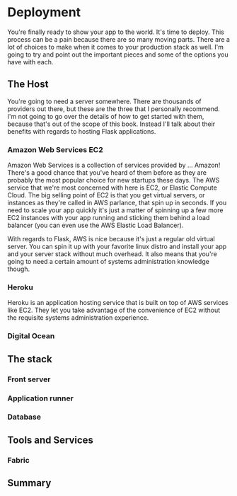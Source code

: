 # Deployment

You're finally ready to show your app to the world. It's time to deploy. This process can be a pain because there are so many moving parts. There are a lot of choices to make when it comes to your production stack as well. I'm going to try and point out the important pieces and some of the options you have with each.

## The Host

You're going to need a server somewhere. There are thousands of providers out there, but these are the three that I personally recommend. I'm not going to go over the details of how to get started with them, because that's out of the scope of this book. Instead I'll talk about their benefits with regards to hosting Flask applications.

### Amazon Web Services EC2

Amazon Web Services is a collection of services provided by ... Amazon! There's a good chance that you've heard of them before as they are probably the most popular choice for new startups these days. The AWS service that we're most concerned with here is EC2, or Elastic Compute Cloud. The big selling point of EC2 is that you get virtual servers, or instances as they're called in AWS parlance, that spin up in seconds. If you need to scale your app quickly it's just a matter of spinning up a few more EC2 instances with your app running and sticking them behind a load balancer (you can even use the AWS Elastic Load Balancer).

With regards to Flask, AWS is nice because it's just a regular old virtual server. You can spin it up with your favorite linux distro and install your app and your server stack without much overhead. It also means that you're going to need a certain amount of systems administration knowledge though.

### Heroku

Heroku is an application hosting service that is built on top of AWS services like EC2. They let you take advantage of the convenience of EC2 without the requisite systems administration experience.



### Digital Ocean


## The stack

### Front server

### Application runner

### Database

## Tools and Services

### Fabric

## Summary